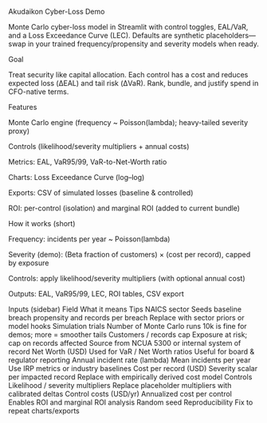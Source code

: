 Akudaikon Cyber-Loss Demo

Monte Carlo cyber-loss model in Streamlit with control toggles, EAL/VaR, and a Loss Exceedance Curve (LEC).
Defaults are synthetic placeholders—swap in your trained frequency/propensity and severity models when ready.

Goal

Treat security like capital allocation. Each control has a cost and reduces expected loss (ΔEAL) and tail risk (ΔVaR). Rank, bundle, and justify spend in CFO-native terms.

Features

Monte Carlo engine (frequency ~ Poisson(lambda); heavy-tailed severity proxy)

Controls (likelihood/severity multipliers + annual costs)

Metrics: EAL, VaR95/99, VaR-to-Net-Worth ratio

Charts: Loss Exceedance Curve (log–log)

Exports: CSV of simulated losses (baseline & controlled)

ROI: per-control (isolation) and marginal ROI (added to current bundle)

How it works (short)

Frequency: incidents per year ~ Poisson(lambda)

Severity (demo): (Beta fraction of customers) × (cost per record), capped by exposure

Controls: apply likelihood/severity multipliers (with optional annual cost)

Outputs: EAL, VaR95/99, LEC, ROI tables, CSV export

Inputs (sidebar)
Field	What it means	Tips
NAICS sector	Seeds baseline breach propensity and records per breach	Replace with sector priors or model hooks
Simulation trials	Number of Monte Carlo runs	10k is fine for demos; more = smoother tails
Customers / records cap	Exposure at risk; cap on records affected	Source from NCUA 5300 or internal system of record
Net Worth (USD)	Used for VaR / Net Worth ratios	Useful for board & regulator reporting
Annual incident rate (lambda)	Mean incidents per year	Use IRP metrics or industry baselines
Cost per record (USD)	Severity scalar per impacted record	Replace with empirically derived cost model
Controls	Likelihood / severity multipliers	Replace placeholder multipliers with calibrated deltas
Control costs (USD/yr)	Annualized cost per control	Enables ROI and marginal ROI analysis
Random seed	Reproducibility	Fix to repeat charts/exports
